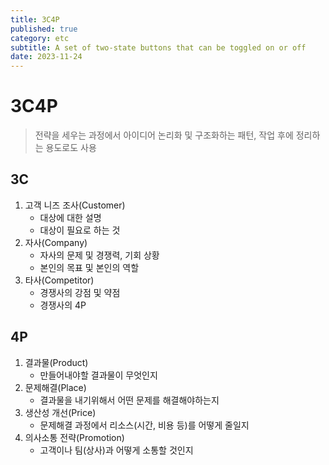 ```yaml
---
title: 3C4P
published: true
category: etc
subtitle: A set of two-state buttons that can be toggled on or off
date: 2023-11-24
---
```


# 3C4P

> 전략을 세우는 과정에서 아이디어 논리화 및 구조화하는 패턴, 작업 후에 정리하는 용도로도 사용

## 3C

1. 고객 니즈 조사(Customer)
    - 대상에 대한 설명
    - 대상이 필요로 하는 것
2. 자사(Company)
    - 자사의 문제 및 경쟁력, 기회 상황
    - 본인의 목표 및 본인의 역할
3. 타사(Competitor)
    - 경쟁사의 강점 및 약점
    - 경쟁사의 4P

## 4P

1. 결과물(Product)
    - 만들어내야할 결과물이 무엇인지
2. 문제해결(Place)
    - 결과물을 내기위해서 어떤 문제를 해결해야하는지
3. 생산성 개선(Price)
    - 문제해결 과정에서 리소스(시간, 비용 등)를 어떻게 줄일지
4. 의사소통 전략(Promotion)
    - 고객이나 팀(상사)과 어떻게 소통할 것인지